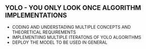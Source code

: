 ## YOLO - YOU ONLY LOOK ONCE ALGORITHM IMPLEMENTATIONS 

* CODING AND UNDERSTADING MULTIPLE CONCEPTS AND THEORETICAL REQUIREMENTS 
* IMPLEMENTIING MULTIPLE ITERATONS OF YOLO ALGORITHMS 
* DEPLOY THE MODEL TO BE USED IN GENERAL
